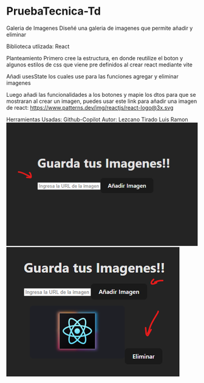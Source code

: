 # PruebaTecnica-Td
Galeria de Imagenes
Diseñé una galeria de imagenes que permite añadir y eliminar

Biblioteca utlizada: React

Planteamiento
Primero cree la estructura, en donde reutilize el boton y algunos estilos de css que viene pre definidos al crear react mediante vite

Añadi usesState los cuales use para las funciones agregar y eliminar imagenes

Luego añadi las funcionalidades a los botones y mapie los dtos para que se mostraran al crear un imagen, puedes usar este link para añadir una imagen de react: https://www.patterns.dev/img/reactjs/react-logo@3x.svg

Herramientas Usadas: Github-Copilot
Autor: Lezcano Tirado Luis Ramon
![alt text](Instruccion.png)
![alt text](imgguardada.png)